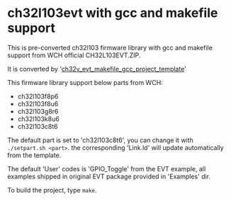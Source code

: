 # ch32l103evt with gcc and makefile support

This is pre-converted ch32l103 firmware library with gcc and makefile support from WCH official CH32L103EVT.ZIP. 

It is converted by '[ch32v_evt_makefile_gcc_project_template](https://github.com/cjacker/ch32v_evt_makefile_gcc_project_template)'

This firmware library support below parts from WCH:

- ch32l103f8p6
- ch32l103f8u6
- ch32l103g8r6
- ch32l103k8u6
- ch32l103c8t6

The default part is set to 'ch32l103c8t6', you can change it with `./setpart.sh <part>`. the corresponding 'Link.ld' will update automatically from the template.

The default 'User' codes is 'GPIO_Toggle' from the EVT example, all examples shipped in original EVT package provided in 'Examples' dir.

To build the project, type `make`.
